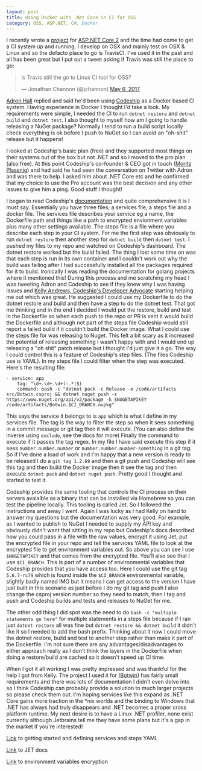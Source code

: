 ```yaml
---
layout: post
title: Using Docker with .Net Core in CI for OSS
category: OSS, ASP.NET, C#, Docker
---
```


I recently wrote a [project](http://blog.jonathanchannon.com/2017/05/04/announcing-botwin/) for [ASP.NET Core 2](https://t.co/kpkdInRgwG)  and the time had come to get a CI system up and running.  I develop on OSX and mainly test on OSX & Linux and so the defacto place to go is TravisCI.  I've used it in the past and all has been great but I put out a tweet asking if Travis was still the place to go:

<blockquote class="twitter-tweet" data-partner="tweetdeck"><p lang="en" dir="ltr">Is Travis still the go to Linux CI tool for OSS?</p>— Jonathan Channon (@jchannon) <a href="https://twitter.com/jchannon/status/860979690462474240">May 6, 2017</a></blockquote>
<script async src="//platform.twitter.com/widgets.js" charset="utf-8"></script>

<!--excerpt-->

[Adron Hall](http://twitter.com/adron) replied and said he'd been using [Codeship](http://codeship.com) as a Docker based CI system.  Having experience in Docker I thought I'd take a look.  My requirements were simple, I needed the CI to run `dotnet restore` and `dotnet build` and `dotnet test`.  I also thought to myself how am I going to handle releasing a NuGet package? Normally I tend to run a build script locally check everything is ok before I push to NuGet so I can avoid an "oh-shit" release but it happens! 

I looked at Codeship's basic plan (free) and they supported most things on their systems out of the box but not .NET and so I moved to the pro plan (also free).  At this point Codeship's co-founder & CEO got in touch ([Moritz Plassnig](https://twitter.com/moritzplassnig)) and had said he had seen the conversation on Twitter with Adron and was there to help.  I asked him about .NET Core etc and he confirmed that my choice to use the Pro account was the best decision and any other issues to give him a ping. Good stuff I thought!

I began to read Codeship's [documentation](https://documentation.codeship.com/pro/quickstart/getting-started/) and quite comprehensive it is I must say.  Essentially you have three files; a services file, a steps file and a docker file.  The services file describes your service eg a name, the Dockerfile path and things like a path to encrypted envionment variables plus many other settings available.  The steps file is a file where you describe each step in your CI system.  For me the first step was obviously to run `dotnet restore` then another step for `dotnet build` then `dotnet test`.  I pushed my files to my repo and watched on Codeship's dashboard. The dotnet restore worked but the build failed.  The thing I lost some time on was that each step is run in its own container and I couldn't work out why the build was failing after I had successfully installed all the packages required for it to build.  Ironically I was reading the documentation for golang projects where it mentioned this!  During this process and me scratching my head I was tweeting Adron and Codeship to see if they knew why I was having issues and [Kelly Andrews, Codeship's Developer Advocate](https://twitter.com/kellyjandrews) starting helping me out which was great.  He suggested I could use my Dockerfile to do the dotnet restore and build and then have a step to do the dotnet test.  That got me thinking and in the end I decided I would put the restore, build and test in the Dockerfile so when each push to the repo or PR is sent it would build the Dockerfile and although not part of the steps file Codeship would still report a failed build if it couldn't build the Docker image.  What I could use the steps file for was releasing to Nuget.  This felt a bit scary as it increased the potential of releasing something I wasn't happy with and I would end up releasing a "oh shit" patch release but I thought I'd just give it a go.  The way I could control this is a feature of Codeship's step files. (The files Codeship use is YAML).  In my steps file I could filter when the step was executed.  Here's the resulting file:


    - service: app
        tag: ^\d+.\d+.\d+(-.*|$)
        command: bash -c "dotnet pack -c Release -o /code/artifacts src/Botwin.csproj && dotnet nuget push -s https://www.nuget.org/api/v2/package -k $NUGETAPIKEY /code/artifacts/Botwin.$CI_BRANCH.nupkg"

This says the service it belongs to is `app` which is what I define in my services file.  The tag is the way to filter the step so when it sees something in a commit message or git tag then it will execute. (You can also define the inverse using `exclude`, see the docs for more)  Finally the command to execute if it passes the tag regex.  In my file I have said execute this step if it sees `number.number.number` or `number.number.number-something` in a git tag.  So if I've done a load of work and I'm happy that a new version is ready to be released I do a `git tag 1.2.69` and then a git push and Codeship will see this tag and then build the Docker image then it see the tag and then execute `dotnet pack` and `dotnet nuget push`.  Pretty good I thought and started to test it.  

Codeship provides the same tooling that controls the CI process on their servers avaialble as a binary that can be installed via Homebrew so you can test the pipeline locally.  This tooling is called Jet.  So I followed the instructions and away I went.  Again I was lucky as I had Kelly on hand to answer my questions but the documentation was very good.  For example, as I wanted to publish to NuGet I needed to supply my API key and obviously didn't want that sitting in my repo but Codeship's docs described how you could pass in a file with the raw values, encrypt it using Jet, put the encrypted file in your repo and tell the services YAML file to look at the encrypted file to get environment variables out.  So above you can see I use `$NUGETAPIKEY` and that comes from the encrypted file.  You'll also see that I use `$CI_BRANCH`.  This is part of a number of environmental variables that Codeship provides that you have access too.  Here I could use the git tag `5.6.7-rc79` which is found inside the `$CI_BRANCH` environmental variable, slightly badly named IMO but it means I can get access to the version I have just built in this scenario as just before I do my git tag and push I also change the csproj version number so they need to match, then I tag and push and Codeship builds and tests and releases to NuGet for me.

The other odd thing I did spot was the need to do `bash -c "multiple statements go here"` for multiple statements in a steps file because if I ran just `dotnet restore` all was fine but `dotnet restore && dotnet build` it didn't like it so I needed to add the bash prefix.  Thinking about it now I could move the dotnet restore, build and test to another step rather than make it part of the Dockerfile.  I'm not sure there are any advantages/disadvantages to either approach really as I don't think the layers in the Dockerfile when doing a restore/build are cached so it doesn't speed up CI time.

When I got it all working I was pretty impressed and was thankful for the help I got from Kelly.  The project I used it for ([Botwin]()) has fairly small requirements and there was lots of documentation I didn't even delve into so I think Codeship can probably provide a solution to much larger projects so please check them out.  I'm hoping services like this expand as .NET Core gains more traction in the *nix worlds and the binding to Windows that .NET has always had truly disappears and .NET becomes a proper cross platform runtime.  My next desire is to have a Linux .NET profiler, none exist currently although Jetbrains tell me they have some plans but it's a gap in the market if you're interested!

[Link](https://documentation.codeship.com/pro/quickstart/getting-started/) to getting started and defining services and steps YAML

[Link](https://documentation.codeship.com/pro/builds-and-configuration/cli/) to JET docs

[Link](https://documentation.codeship.com/pro/builds-and-configuration/environment-variables/#encrypted-environment-variables) to environment variables encryption

